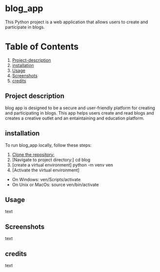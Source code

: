 # blog_app
This Python project is a web application that allows users to create and participate in blogs.

# Table of Contents

1. [Project-description](#Project-description)
2. [installation](#installation)
3. [Usage](#Usage)
4. [Screenshots](#Screenshots)
5. [credits](#credits)
## Project description
blog app is designed to be a secure and user-friendly platform for creating and participating in blogs. This app helps users create and read blogs and creates a creative outlet and an entaintaining and education platform. 
## installation
To run blog_app locally, follow these steps:
1. [Clone the repository:](https://github.com/yusrah6/blog.git)
2. [Navigate to project directory:] cd blog
3. [create a virtual environment] python -m venv ven
4. [Activate the virtual environment]
* On Windows: ven/Scripts/activate
* On Unix or MacOs: source ven/bin/activate









## Usage
text

## Screenshots
text

## credits
text 

